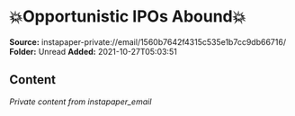 # 💥Opportunistic IPOs Abound💥

**Source:** instapaper-private://email/1560b7642f4315c535e1b7cc9db66716/
**Folder:** Unread
**Added:** 2021-10-27T05:03:51




## Content
*Private content from instapaper_email*
